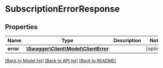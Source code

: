 # SubscriptionErrorResponse

## Properties
Name | Type | Description | Notes
------------ | ------------- | ------------- | -------------
**error** | [**\Swagger\Client\Model\ClientError**](ClientError.md) |  | [optional] 

[[Back to Model list]](../../README.md#documentation-for-models) [[Back to API list]](../../README.md#documentation-for-api-endpoints) [[Back to README]](../../README.md)

